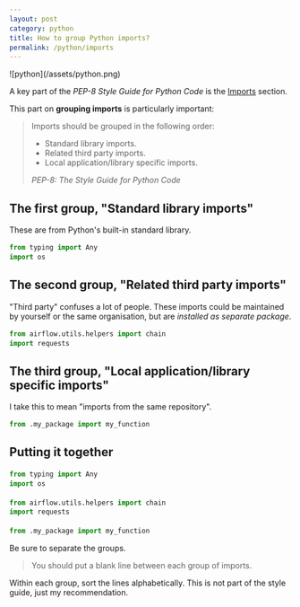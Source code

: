 ```yaml
---
layout: post
category: python
title: How to group Python imports?
permalink: /python/imports
---
```

<div class="wide-logos" markdown="1">
![python](/assets/python.png)
</div>

A key part of the _PEP-8 Style Guide for Python Code_
is the [Imports](https://www.python.org/dev/peps/pep-0008/#imports) section.

This part on **grouping imports** is particularly important:

> Imports should be grouped in the following order:
>
> - Standard library imports.
> - Related third party imports.
> - Local application/library specific imports.
>
> <cite>PEP-8: The Style Guide for Python Code</cite>

## The first group, "Standard library imports"

These are from Python's built-in standard library.

```python
from typing import Any
import os
```

## The second group, "Related third party imports"

"Third party"
confuses a lot of people. These imports could be maintained by yourself or
the same organisation, but are _installed as
separate package_.

```python
from airflow.utils.helpers import chain
import requests
```

## The third group, "Local application/library specific imports"

I take this to mean "imports from the same repository".

```python
from .my_package import my_function
```

## Putting it together

```python
from typing import Any
import os

from airflow.utils.helpers import chain
import requests

from .my_package import my_function
```

Be sure to separate the groups. 

> You should put a blank line between each group of imports.

Within each group, sort the lines alphabetically. This is
not part of the style guide, just my recommendation.
